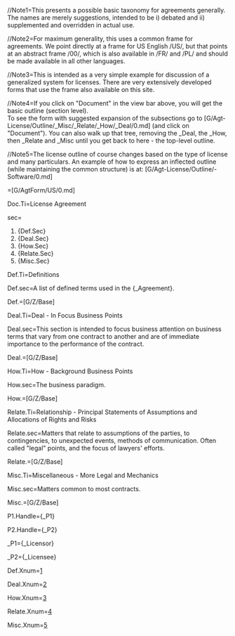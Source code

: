 //Note1=This presents a possible basic taxonomy for agreements generally.  The names are merely suggestions, intended to be i) debated and ii) supplemented and overridden in actual use. 

//Note2=For maximum generality, this uses a common frame for agreements.  We point directly at a frame for US English /US/, but that points at an abstract frame /00/, which is also  available in /FR/ and /PL/ and should be made available in all other languages.

//Note3=This is intended as a very simple example for discussion of a generalized system for licenses.  There are very extensively developed forms that use the frame also available on this site.

//Note4=If you click on "Document" in the view bar above, you will get the basic outline (section level).<br>To see the form with suggested expansion of the subsections go to [G/Agt-License/Outline/_Misc/_Relate/_How/_Deal/0.md] (and click on "Document").  You can also walk up that tree, removing the _Deal, the _How, then _Relate and _Misc until you get back to here - the top-level outline.

//Note5=The license outline of course changes based on the type of license and many particulars.  An example of how to express an inflected outline (while maintaining the common structure) is at: [G/Agt-License/Outline/-Software/0.md]

=[G/AgtForm/US/0.md]

Doc.Ti=License Agreement

sec=<ol class="secs-and"><li>{Def.Sec}<li>{Deal.Sec}<li>{How.Sec}<li>{Relate.Sec}<li>{Misc.Sec}</ol>

Def.Ti=Definitions

Def.sec=A list of defined terms used in the {_Agreement}.  

Def.=[G/Z/Base]

Deal.Ti=Deal - In Focus Business Points

Deal.sec=This section is intended to focus business attention on business terms that vary from one contract to another and are of immediate importance to the performance of the contract.

Deal.=[G/Z/Base]

How.Ti=How - Background Business Points

How.sec=The business paradigm.

How.=[G/Z/Base]

Relate.Ti=Relationship - Principal Statements of Assumptions and Allocations of Rights and Risks

Relate.sec=Matters that relate to assumptions of the parties, to contingencies, to unexpected events, methods of communication.  Often called "legal" points, and the focus of lawyers' efforts.

Relate.=[G/Z/Base]

Misc.Ti=Miscellaneous - More Legal and Mechanics

Misc.sec=Matters common to most contracts.

Misc.=[G/Z/Base]

P1.Handle={_P1}

P2.Handle={_P2}

_P1={_Licensor}

_P2={_Licensee}

Def.Xnum=<a class="xref" href='#Def.Sec'>1</a>

Deal.Xnum=<a class="xref" href='#Deal.Sec'>2</a>

How.Xnum=<a class="xref" href='#How.Sec'>3</a>

Relate.Xnum=<a class="xref" href='#Relate.Sec'>4</a>

Misc.Xnum=<a class="xref" href='#Misc.Sec'>5</a>